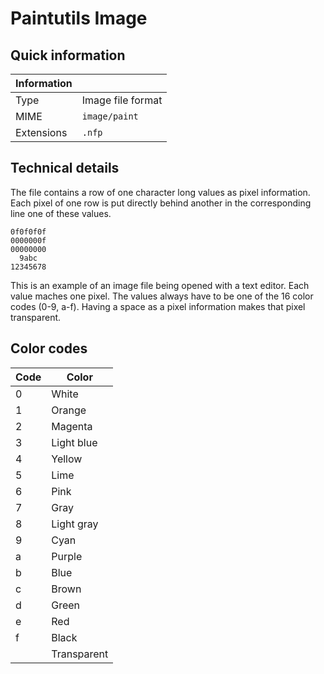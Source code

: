 # Paintutils Image

## Quick information

| Information |                           |
| ----------- | ------------------------- |
| Type        | Image file format         |
| MIME        | `image/paint`             |
| Extensions  | `.nfp`                    |

## Technical details

The file contains a row of one character long values as pixel information. Each pixel of one row is put directly behind another in the corresponding line one of these values.

```
0f0f0f0f
0000000f
00000000
  9abc    
12345678
```

This is an example of an image file being opened with a text editor. Each value maches one pixel. The values always have to be one of the 16 color codes (0-9, a-f).
Having a space as a pixel information makes that pixel transparent.

## Color codes

| Code | Color      |
| ---- | ---------- |
| 0    | White      |
| 1    | Orange     |
| 2    | Magenta    |
| 3    | Light blue |
| 4    | Yellow     |
| 5    | Lime       |
| 6    | Pink       |
| 7    | Gray       |
| 8    | Light gray |
| 9    | Cyan       |
| a    | Purple     |
| b    | Blue       |
| c    | Brown      |
| d    | Green      |
| e    | Red        |
| f    | Black      |
|      | Transparent|
